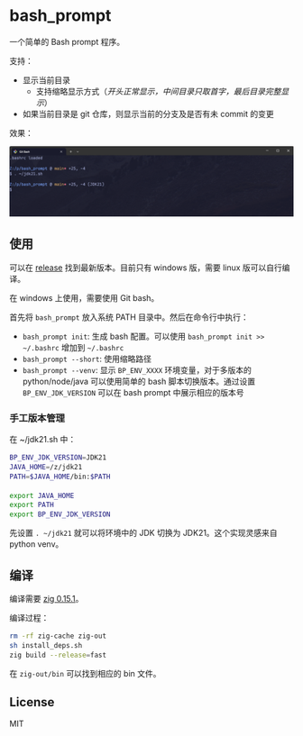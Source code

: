 # bash_prompt

一个简单的 Bash prompt 程序。

支持：

- 显示当前目录
  - 支持缩略显示方式（_开头正常显示，中间目录只取首字，最后目录完整显示_）
- 如果当前目录是 git 仓库，则显示当前的分支及是否有未 commit 的变更

效果：

![screenshot](screen.png)

## 使用

可以在 [release](https://github.com/yuekcc/bash_prompt/releases) 找到最新版本。目前只有 windows 版，需要 linux 版可以自行编译。

在 windows 上使用，需要使用 Git bash。

首先将 `bash_prompt` 放入系统 PATH 目录中。然后在命令行中执行：

- `bash_prompt init`: 生成 bash 配置。可以使用 `bash_prompt init >> ~/.bashrc` 增加到 `~/.bashrc`
- `bash_prompt --short`: 使用缩略路径
- `bash_prompt --venv`: 显示 `BP_ENV_XXXX` 环境变量，对于多版本的 python/node/java 可以使用简单的 bash 脚本切换版本。通过设置 `BP_ENV_JDK_VERSION` 可以在 bash prompt 中展示相应的版本号

### 手工版本管理

在 ~/jdk21.sh 中：

```bash
BP_ENV_JDK_VERSION=JDK21
JAVA_HOME=/z/jdk21
PATH=$JAVA_HOME/bin:$PATH

export JAVA_HOME
export PATH
export BP_ENV_JDK_VERSION
```

先设置 `. ~/jdk21` 就可以将环境中的 JDK 切换为 JDK21。这个实现灵感来自 python venv。

## 编译

编译需要 [zig 0.15.1](https://ziglang.org/download/)。

编译过程：

```sh
rm -rf zig-cache zig-out
sh install_deps.sh
zig build --release=fast
```

在 `zig-out/bin` 可以找到相应的 bin 文件。

## License

MIT
